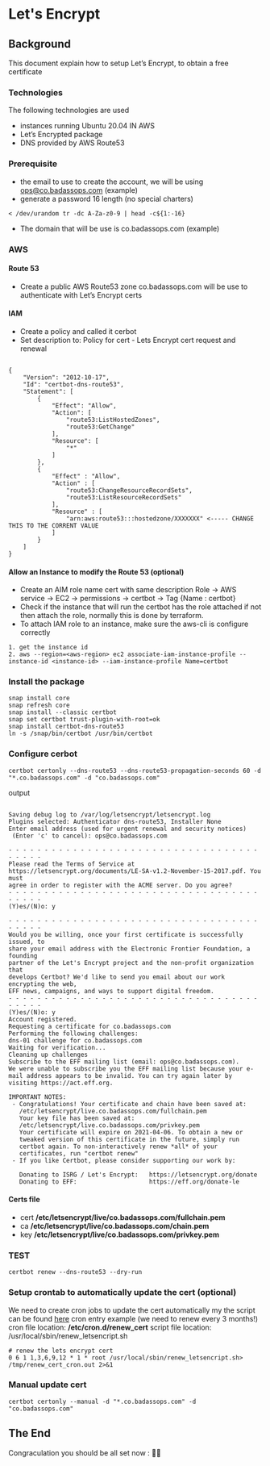 # Let's Encrypt

## Background
This document explain how to setup Let’s Encrypt, to obtain a free certificate

### Technologies
The following technologies are used

- instances running Ubuntu 20.04 IN AWS
- Let’s Encrypted package
- DNS provided by AWS Route53

### Prerequisite
- the email to use to create the account, we will be using ops@co.badassops.com (example)
- generate a password 16 length (no special charters) 
```
< /dev/urandom tr -dc A-Za-z0-9 | head -c${1:-16}
```
- The domain that will be use is co.badassops.com (example)

### AWS

#### Route 53

- Create a public AWS Route53 zone co.badassops.com 
  will be use to authenticate with Let’s Encrypt certs


#### IAM

- Create a policy and called it cerbot 
- Set description to: Policy for cert - Lets Encrypt cert request and renewal
```

{
    "Version": "2012-10-17",
    "Id": "certbot-dns-route53",
    "Statement": [
        {
            "Effect": "Allow",
            "Action": [
                "route53:ListHostedZones",
                "route53:GetChange"
            ],
            "Resource": [
                "*"
            ]
        },
        {
            "Effect" : "Allow",
            "Action" : [
                "route53:ChangeResourceRecordSets",
                "route53:ListResourceRecordSets"
            ],
            "Resource" : [
                "arn:aws:route53:::hostedzone/XXXXXXX" <----- CHANGE THIS TO THE CORRENT VALUE
            ]
        }
    ]
}
```

#### Allow an Instance to modify the Route 53 (optional)
- Create an AIM role name cert with same description
	Role -> AWS service -> EC2 -> permissions -> certbot -> Tag {Name : certbot}
- Check if the instance that will run the certbot has the role attached
    if not then attach the role, normally this is done by terraform. 
- To attach IAM role to an instance, make sure the aws-cli is configure correctly
```
1. get the instance id
2. aws --region=<aws-region> ec2 associate-iam-instance-profile --instance-id <instance-id> --iam-instance-profile Name=certbot
```

### Install the package
```
snap install core
snap refresh core
snap install --classic certbot
snap set certbot trust-plugin-with-root=ok
snap install certbot-dns-route53
ln -s /snap/bin/certbot /usr/bin/certbot
```

### Configure cerbot
```
certbot certonly --dns-route53 --dns-route53-propagation-seconds 60 -d "*.co.badassops.com" -d "co.badassops.com"
```

output
```

Saving debug log to /var/log/letsencrypt/letsencrypt.log
Plugins selected: Authenticator dns-route53, Installer None
Enter email address (used for urgent renewal and security notices)
 (Enter 'c' to cancel): ops@co.badassops.com

- - - - - - - - - - - - - - - - - - - - - - - - - - - - - - - - - - - - - - - -
Please read the Terms of Service at
https://letsencrypt.org/documents/LE-SA-v1.2-November-15-2017.pdf. You must
agree in order to register with the ACME server. Do you agree?
- - - - - - - - - - - - - - - - - - - - - - - - - - - - - - - - - - - - - - - -
(Y)es/(N)o: y

- - - - - - - - - - - - - - - - - - - - - - - - - - - - - - - - - - - - - - - -
Would you be willing, once your first certificate is successfully issued, to
share your email address with the Electronic Frontier Foundation, a founding
partner of the Let's Encrypt project and the non-profit organization that
develops Certbot? We'd like to send you email about our work encrypting the web,
EFF news, campaigns, and ways to support digital freedom.
- - - - - - - - - - - - - - - - - - - - - - - - - - - - - - - - - - - - - - - -
(Y)es/(N)o: y
Account registered.
Requesting a certificate for co.badassops.com
Performing the following challenges:
dns-01 challenge for co.badassops.com
Waiting for verification...
Cleaning up challenges
Subscribe to the EFF mailing list (email: ops@co.badassops.com).
We were unable to subscribe you the EFF mailing list because your e-mail address appears to be invalid. You can try again later by visiting https://act.eff.org.

IMPORTANT NOTES:
 - Congratulations! Your certificate and chain have been saved at:
   /etc/letsencrypt/live.co.badassops.com/fullchain.pem
   Your key file has been saved at:
   /etc/letsencrypt/live.co.badassops.com/privkey.pem
   Your certificate will expire on 2021-04-06. To obtain a new or
   tweaked version of this certificate in the future, simply run
   certbot again. To non-interactively renew *all* of your
   certificates, run "certbot renew"
 - If you like Certbot, please consider supporting our work by:

   Donating to ISRG / Let's Encrypt:   https://letsencrypt.org/donate
   Donating to EFF:                    https://eff.org/donate-le

```

#### Certs file
- cert **/etc/letsencrypt/live/co.badassops.com/fullchain.pem**
- ca **/etc/letsencrypt/live/co.badassops.com/chain.pem**
- key **/etc/letsencrypt/live/co.badassops.com/privkey.pem**

### TEST
```
certbot renew --dns-route53 --dry-run
```

### Setup crontab to automatically update the cert (optional)

We need to create cron jobs to update the cert automatically
my the script can be found [here](https://github.com/badassops/ldap-tool-go/blob/main/docs/letsEncrypt/renew_letsencript.sh)
cron entry example (we need to renew every 3 months!)
cron file location: **/etc/cron.d/renew_cert**
script file location: /usr/local/sbin/renew_letsencript.sh
```
# renew the lets encrypt cert
0 6 1 1,3,6,9,12 * 1 * root /usr/local/sbin/renew_letsencript.sh> /tmp/renew_cert_cron.out 2>&1
```

 
### Manual update cert
```
certbot certonly --manual -d "*.co.badassops.com" -d "co.badassops.com"
```

## The End
Congraculation you should be all set now : 🦄👏
